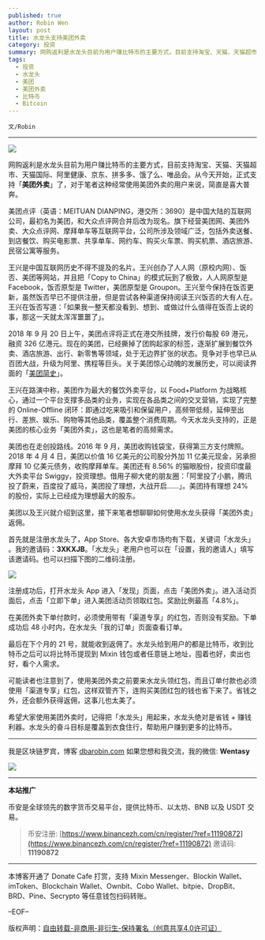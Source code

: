 ```yaml
---
published: true
author: Robin Wen
layout: post
title: 水龙头支持美团外卖
category: 投资
summary: 网购返利是水龙头目前为用户赚比特币的主要方式，目前支持淘宝、天猫、天猫超市、天猫国际、阿里健康、京东、拼多多、饿了么、唯品会。从今天开始，正式支持「美团外卖」了，对于笔者这种经常使用美团外卖的用户来说，简直是喜大普奔。希望大家使用美团外卖时，记得把「水龙头」用起来，水龙头绝对是省钱 + 赚钱利器。水龙头的奋斗目标是覆盖到衣食住行，帮助用户赚到更多的比特币。
tags:
  - 投资
  - 水龙头
  - 美团
  - 美团外卖
  - 比特币
  - Bitcoin
---
```


`文/Robin`

***

![](https://cdn.dbarobin.com/83l79ix.png)

网购返利是水龙头目前为用户赚比特币的主要方式，目前支持淘宝、天猫、天猫超市、天猫国际、阿里健康、京东、拼多多、饿了么、唯品会。从今天开始，正式支持「**美团外卖**」了，对于笔者这种经常使用美团外卖的用户来说，简直是喜大普奔。

美团点评（英语：MEITUAN DIANPING，港交所：3690）是中国大陆的互联网公司，最初名为美团，和大众点评网合并后改为现名。旗下经营美团网、美团外卖、大众点评网、摩拜单车等互联网平台，公司所涉及领域广泛，包括外卖送餐、到店餐饮、购买电影票、共享单车、网约车、购买火车票、购买机票、酒店旅游、民宿公寓等服务。

王兴是中国互联网历史不得不提及的名片。王兴创办了人人网（原校内网）、饭否、美团等网站，并且把「Copy to China」的模式玩到了极致，人人网原型是 Facebook，饭否原型是 Twitter，美团原型是 Groupon。王兴至今保持在饭否更新，虽然饭否早已不提供注册，但是尝试各种渠道保持阅读王兴饭否的大有人在。王兴在饭否写道：「如果我一整天都没看到、想到、或做过什么值得在饭否上说的事，那这一天就太浑浑噩噩了」。

2018 年 9 月 20 日上午，美团点评将正式在港交所挂牌，发行价每股 69 港元，融资 326 亿港元。现在的美团，已经撕掉了团购起家的标签，逐渐扩展到餐饮外卖、酒店旅游、出行、新零售等领域，处于无边界扩张的状态。竞争对手也早已从百团大战，升级为阿里、携程等巨头。关于美团惊心动魄的发展历史，可以阅读界面的「[美团简史](https://www.huxiu.com/article/263748.html)」。

王兴在路演中称，美团作为最大的餐饮外卖平台，以 Food+Platform 为战略核心，通过一个平台支撑多品类的业务，实现在各品类之间的交叉营销，实现了完整的 Online-Offline 闭环：即通过吃来吸引和保留用户，高频带低频，延伸至出行、差旅、娱乐、购物等其他品类，覆盖整个消费周期。今天水龙头支持的，正是美团的核心业务「美团外卖」，这也是笔者的高频需求。

美团也在走创投路线。2016 年 9 月，美团收购钱袋宝，获得第三方支付牌照。2018 年 4 月 4 日，美团以价值 16 亿美元的公司股分外加 11 亿美元现金，另承担摩拜 10 亿美元债务，收购摩拜单车。美团还有 8.56% 的猫眼股份，投资印度最大外卖平台 Swiggy，投资理想。借用子柳大佬的朋友圈：「阿里投了小鹏，腾讯投了蔚来，百度投了威马，美团投了理想，大战开启……」。美团持有理想 24% 的股份，实际上已经成为理想最大的股东。

美团以及王兴就介绍到这里，接下来笔者想聊聊如何使用水龙头获得「美团外卖」返佣。

首先就是注册水龙头了，​App Store、各大安卓市场均有下载，关键词「水龙头」​。​我的邀请码：**3XKXJB**。「水龙头」老用户也可以在「设置，我的邀请人」填写该邀请码。​也可以扫描​下图的二维码注册。

![](https://cdn.dbarobin.com/kwdjijt.png)

注册成功后，打开水龙头 App 进入「发现」页面，点击「美团外卖」。进入活动页面后，点击「立即下单」进入美团活动页领取红包。奖励比例最高「4.8%」。

在美团外卖下单付款时，必须使用带有「渠道专享」的红包，否则没有奖励。下单成功后 48 小时内，在水龙头「我的订单」页面查看订单。

最后在下个月的 21 号，就能收到返佣了。水龙头给到用户的都是比特币，收到比特币之后可以将比特币提现到 Mixin 钱包或者任意链上地址，囤着也好，卖出也好，看个人需求。

可能读者也注意到了，使用美团外卖之前要来水龙头领红包，而且订单付款也必须使用「渠道专享」红包，这样双管齐下，连购买美团红包的钱也省下来了。省钱之外，还会额外获得返佣，这事儿也太美了。

希望大家使用美团外卖时，记得把「水龙头」用起来，水龙头绝对是省钱 + 赚钱利器。水龙头的奋斗目标是覆盖到衣食住行，帮助用户赚到更多的比特币。

***

我是区块链罗宾，博客 [dbarobin.com](https://dbarobin.com/)
如果您想和我交流，我的微信: **Wentasy**

![](https://cdn.dbarobin.com/v4yywe2.png)

***

**本站推广**

币安是全球领先的数字货币交易平台，提供比特币、以太坊、BNB 以及 USDT 交易。

> 币安注册: [https://www.binancezh.com/cn/register/?ref=11190872](https://www.binancezh.com/cn/register/?ref=11190872)
> 邀请码: **11190872**

***

本博客开通了 Donate Cafe 打赏，支持 Mixin Messenger、Blockin Wallet、imToken、Blockchain Wallet、Ownbit、Cobo Wallet、bitpie、DropBit、BRD、Pine、Secrypto 等任意钱包扫码转账。

<center>
    <div class="--donate-button"
         data-button-id="f8b9df0d-af9a-460d-8258-d3f435445075"
    ></div>
</center>

–EOF–

版权声明：[自由转载-非商用-非衍生-保持署名（创意共享4.0许可证）](http://creativecommons.org/licenses/by-nc-nd/4.0/deed.zh)